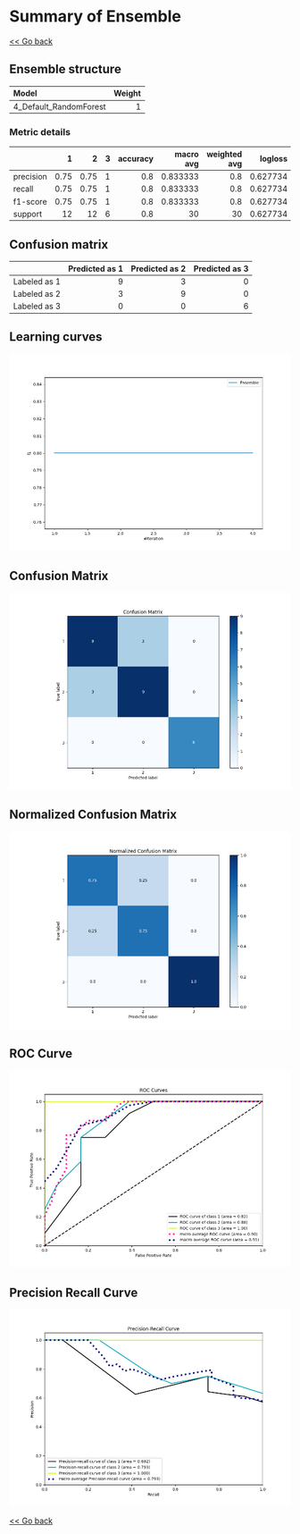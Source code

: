 # Summary of Ensemble

[<< Go back](../README.md)


## Ensemble structure
| Model                  |   Weight |
|:-----------------------|---------:|
| 4_Default_RandomForest |        1 |

### Metric details
|           |     1 |     2 |   3 |   accuracy |   macro avg |   weighted avg |   logloss |
|:----------|------:|------:|----:|-----------:|------------:|---------------:|----------:|
| precision |  0.75 |  0.75 |   1 |        0.8 |    0.833333 |            0.8 |  0.627734 |
| recall    |  0.75 |  0.75 |   1 |        0.8 |    0.833333 |            0.8 |  0.627734 |
| f1-score  |  0.75 |  0.75 |   1 |        0.8 |    0.833333 |            0.8 |  0.627734 |
| support   | 12    | 12    |   6 |        0.8 |   30        |           30   |  0.627734 |


## Confusion matrix
|              |   Predicted as 1 |   Predicted as 2 |   Predicted as 3 |
|:-------------|-----------------:|-----------------:|-----------------:|
| Labeled as 1 |                9 |                3 |                0 |
| Labeled as 2 |                3 |                9 |                0 |
| Labeled as 3 |                0 |                0 |                6 |

## Learning curves
![Learning curves](learning_curves.png)
## Confusion Matrix

![Confusion Matrix](confusion_matrix.png)


## Normalized Confusion Matrix

![Normalized Confusion Matrix](confusion_matrix_normalized.png)


## ROC Curve

![ROC Curve](roc_curve.png)


## Precision Recall Curve

![Precision Recall Curve](precision_recall_curve.png)



[<< Go back](../README.md)
